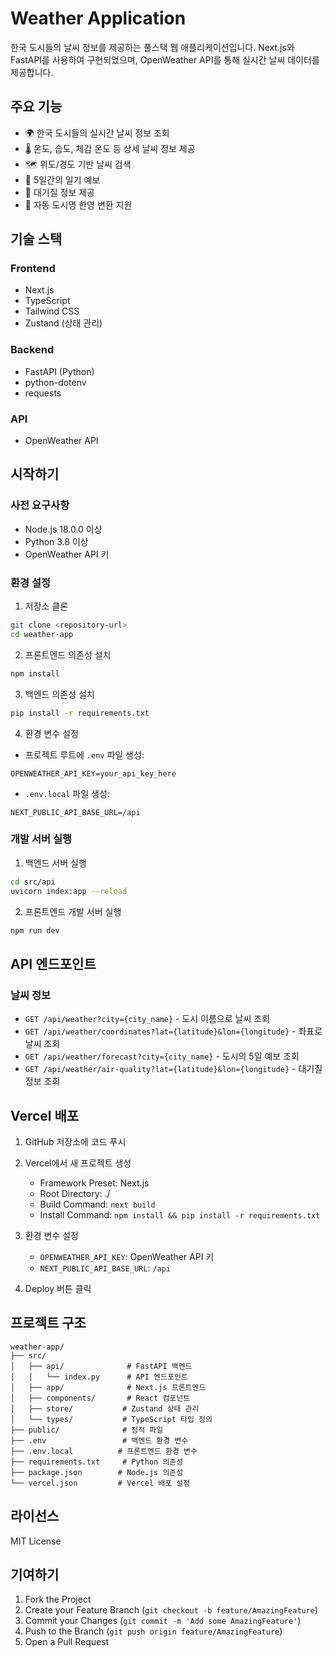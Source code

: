 # Weather Application

한국 도시들의 날씨 정보를 제공하는 풀스택 웹 애플리케이션입니다. Next.js와 FastAPI를 사용하여 구현되었으며, OpenWeather API를 통해 실시간 날씨 데이터를 제공합니다.

## 주요 기능

- 🌍 한국 도시들의 실시간 날씨 정보 조회
- 🌡️ 온도, 습도, 체감 온도 등 상세 날씨 정보 제공
- 🗺️ 위도/경도 기반 날씨 검색
- 📅 5일간의 일기 예보
- 💨 대기질 정보 제공
- 🔄 자동 도시명 한영 변환 지원

## 기술 스택

### Frontend

- Next.js
- TypeScript
- Tailwind CSS
- Zustand (상태 관리)

### Backend

- FastAPI (Python)
- python-dotenv
- requests

### API

- OpenWeather API

## 시작하기

### 사전 요구사항

- Node.js 18.0.0 이상
- Python 3.8 이상
- OpenWeather API 키

### 환경 설정

1. 저장소 클론

```bash
git clone <repository-url>
cd weather-app
```

2. 프론트엔드 의존성 설치

```bash
npm install
```

3. 백엔드 의존성 설치

```bash
pip install -r requirements.txt
```

4. 환경 변수 설정

- 프로젝트 루트에 `.env` 파일 생성:

```
OPENWEATHER_API_KEY=your_api_key_here
```

- `.env.local` 파일 생성:

```
NEXT_PUBLIC_API_BASE_URL=/api
```

### 개발 서버 실행

1. 백엔드 서버 실행

```bash
cd src/api
uvicorn index:app --reload
```

2. 프론트엔드 개발 서버 실행

```bash
npm run dev
```

## API 엔드포인트

### 날씨 정보

- `GET /api/weather?city={city_name}` - 도시 이름으로 날씨 조회
- `GET /api/weather/coordinates?lat={latitude}&lon={longitude}` - 좌표로 날씨 조회
- `GET /api/weather/forecast?city={city_name}` - 도시의 5일 예보 조회
- `GET /api/weather/air-quality?lat={latitude}&lon={longitude}` - 대기질 정보 조회

## Vercel 배포

1. GitHub 저장소에 코드 푸시

2. Vercel에서 새 프로젝트 생성

   - Framework Preset: Next.js
   - Root Directory: ./
   - Build Command: `next build`
   - Install Command: `npm install && pip install -r requirements.txt`

3. 환경 변수 설정

   - `OPENWEATHER_API_KEY`: OpenWeather API 키
   - `NEXT_PUBLIC_API_BASE_URL`: `/api`

4. Deploy 버튼 클릭

## 프로젝트 구조

```
weather-app/
├── src/
│   ├── api/              # FastAPI 백엔드
│   │   └── index.py      # API 엔드포인트
│   ├── app/              # Next.js 프론트엔드
│   ├── components/       # React 컴포넌트
│   ├── store/           # Zustand 상태 관리
│   └── types/           # TypeScript 타입 정의
├── public/              # 정적 파일
├── .env                 # 백엔드 환경 변수
├── .env.local          # 프론트엔드 환경 변수
├── requirements.txt     # Python 의존성
├── package.json        # Node.js 의존성
└── vercel.json         # Vercel 배포 설정
```

## 라이선스

MIT License

## 기여하기

1. Fork the Project
2. Create your Feature Branch (`git checkout -b feature/AmazingFeature`)
3. Commit your Changes (`git commit -m 'Add some AmazingFeature'`)
4. Push to the Branch (`git push origin feature/AmazingFeature`)
5. Open a Pull Request
